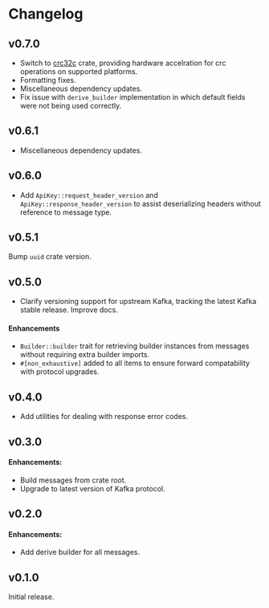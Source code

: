 # Changelog

## v0.7.0

- Switch to [crc32c](https://crates.io/crates/crc32c) crate, providing hardware accelration for crc operations
on supported platforms.
- Formatting fixes.
- Miscellaneous dependency updates.
- Fix issue with `derive_builder` implementation in which default fields were not being used correctly.

## v0.6.1

- Miscellaneous dependency updates.

## v0.6.0

- Add `ApiKey::request_header_version` and `ApiKey::response_header_version` to assist deserializing
headers without reference to message type.

## v0.5.1

Bump `uuid` crate version.

## v0.5.0

- Clarify versioning support for upstream Kafka, tracking the latest Kafka
stable release. Improve docs.

#### Enhancements

- `Builder::builder` trait for retrieving builder instances from messages
without requiring extra builder imports.
- `#[non_exhaustive]` added to all items to ensure forward compatability
with protocol upgrades.

## v0.4.0

- Add utilities for dealing with response error codes.

## v0.3.0 

#### Enhancements:

- Build messages from crate root.
- Upgrade to latest version of Kafka protocol.


## v0.2.0 

#### Enhancements:

- Add derive builder for all messages.

## v0.1.0

Initial release.